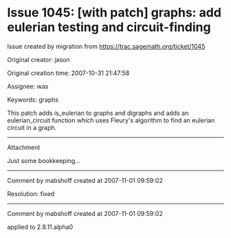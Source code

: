 # Issue 1045: [with patch] graphs: add eulerian testing and circuit-finding

Issue created by migration from https://trac.sagemath.org/ticket/1045

Original creator: jason

Original creation time: 2007-10-31 21:47:58

Assignee: was

Keywords: graphs

This patch adds is_eulerian to graphs and digraphs and adds an eulerian_circuit function which uses Fleury's algorithm to find an eulerian circuit in a graph.


---

Attachment

Just some bookkeeping...


---

Comment by mabshoff created at 2007-11-01 09:59:02

Resolution: fixed


---

Comment by mabshoff created at 2007-11-01 09:59:02

applied to 2.8.11.alpha0
